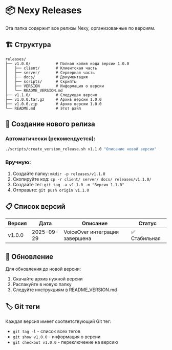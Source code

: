 # 📦 Nexy Releases

Эта папка содержит все релизы Nexy, организованные по версиям.

## 🏗️ Структура

```
releases/
├── v1.0.0/           # Полная копия кода версии 1.0.0
│   ├── client/       # Клиентская часть
│   ├── server/       # Серверная часть
│   ├── docs/         # Документация
│   ├── scripts/      # Скрипты
│   ├── VERSION       # Информация о версии
│   └── README_VERSION.md
├── v1.1.0/           # Следующая версия
├── v1.0.0.tar.gz     # Архив версии 1.0.0
├── v1.0.0.zip        # Архив версии 1.0.0
└── README.md         # Этот файл
```

## 🚀 Создание нового релиза

### Автоматически (рекомендуется):
```bash
./scripts/create_version_release.sh v1.1.0 "Описание новой версии"
```

### Вручную:
1. Создайте папку: `mkdir -p releases/v1.1.0`
2. Скопируйте код: `cp -r client/ server/ docs/ releases/v1.1.0/`
3. Создайте тег: `git tag -a v1.1.0 -m "Версия 1.1.0"`
4. Отправьте: `git push origin v1.1.0`

## 📋 Список версий

| Версия | Дата | Описание | Статус |
|--------|------|----------|--------|
| v1.0.0 | 2025-09-29 | VoiceOver интеграция завершена | ✅ Стабильная |

## 🔄 Обновление

Для обновления до новой версии:
1. Скачайте архив нужной версии
2. Распакуйте в новую папку
3. Следуйте инструкциям в README_VERSION.md

## 🏷️ Git теги

Каждая версия имеет соответствующий Git тег:
- `git tag -l` - список всех тегов
- `git show v1.0.0` - информация о версии
- `git checkout v1.0.0` - переключение на версию
